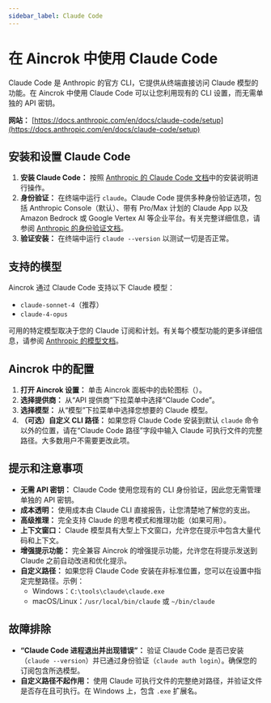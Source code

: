 ```yaml
---
sidebar_label: Claude Code
---
```


# 在 Aincrok 中使用 Claude Code

Claude Code 是 Anthropic 的官方 CLI，它提供从终端直接访问 Claude 模型的功能。在 Aincrok 中使用 Claude Code 可以让您利用现有的 CLI 设置，而无需单独的 API 密钥。

**网站：** [https://docs.anthropic.com/en/docs/claude-code/setup](https://docs.anthropic.com/en/docs/claude-code/setup)

## 安装和设置 Claude Code

1.  **安装 Claude Code：** 按照 [Anthropic 的 Claude Code 文档](https://docs.anthropic.com/en/docs/claude-code/setup)中的安装说明进行操作。
2.  **身份验证：** 在终端中运行 `claude`。Claude Code 提供多种身份验证选项，包括 Anthropic Console（默认）、带有 Pro/Max 计划的 Claude App 以及 Amazon Bedrock 或 Google Vertex AI 等企业平台。有关完整详细信息，请参阅 [Anthropic 的身份验证文档](https://docs.anthropic.com/en/docs/claude-code/setup)。
3.  **验证安装：** 在终端中运行 `claude --version` 以测试一切是否正常。

## 支持的模型

Aincrok 通过 Claude Code 支持以下 Claude 模型：

- `claude-sonnet-4`（推荐）
- `claude-4-opus`

可用的特定模型取决于您的 Claude 订阅和计划。有关每个模型功能的更多详细信息，请参阅 [Anthropic 的模型文档](https://docs.anthropic.com/en/docs/about-claude/models)。

## Aincrok 中的配置

1.  **打开 Aincrok 设置：** 单击 Aincrok 面板中的齿轮图标（<Codicon name="gear" />）。
2.  **选择提供商：** 从“API 提供商”下拉菜单中选择“Claude Code”。
3.  **选择模型：** 从“模型”下拉菜单中选择您想要的 Claude 模型。
4.  **（可选）自定义 CLI 路径：** 如果您将 Claude Code 安装到默认 `claude` 命令以外的位置，请在“Claude Code 路径”字段中输入 Claude 可执行文件的完整路径。大多数用户不需要更改此项。

## 提示和注意事项

- **无需 API 密钥：** Claude Code 使用您现有的 CLI 身份验证，因此您无需管理单独的 API 密钥。
- **成本透明：** 使用成本由 Claude CLI 直接报告，让您清楚地了解您的支出。
- **高级推理：** 完全支持 Claude 的思考模式和推理功能（如果可用）。
- **上下文窗口：** Claude 模型具有大型上下文窗口，允许您在提示中包含大量代码和上下文。
- **增强提示功能：** 完全兼容 Aincrok 的增强提示功能，允许您在将提示发送到 Claude 之前自动改进和优化提示。
- **自定义路径：** 如果您将 Claude Code 安装在非标准位置，您可以在设置中指定完整路径。示例：
    - Windows：`C:\tools\claude\claude.exe`
    - macOS/Linux：`/usr/local/bin/claude` 或 `~/bin/claude`

## 故障排除

- **“Claude Code 进程退出并出现错误”：** 验证 Claude Code 是否已安装（`claude --version`）并已通过身份验证（`claude auth login`）。确保您的订阅包含所选模型。
- **自定义路径不起作用：** 使用 Claude 可执行文件的完整绝对路径，并验证文件是否存在且可执行。在 Windows 上，包含 `.exe` 扩展名。
